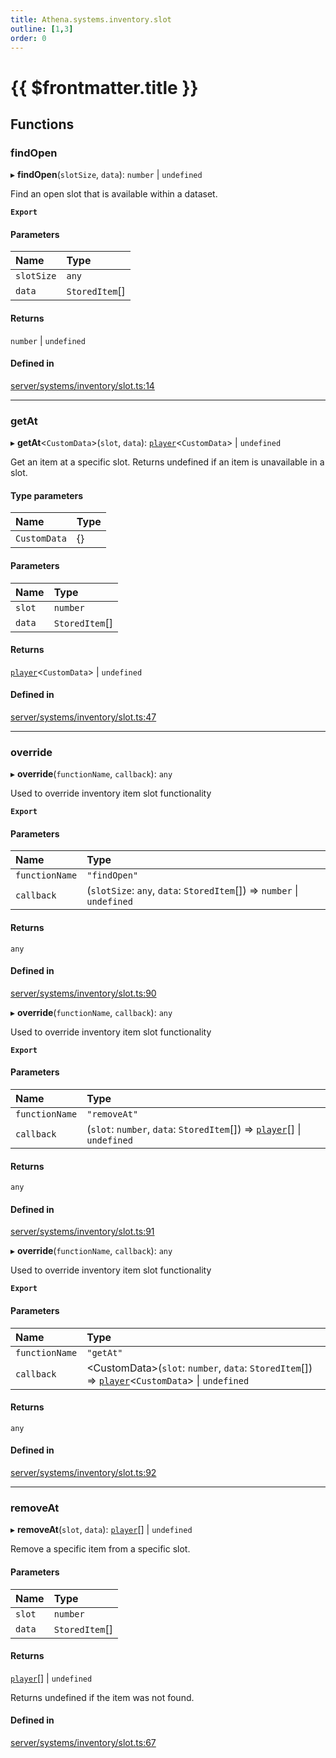 ```yaml
---
title: Athena.systems.inventory.slot
outline: [1,3]
order: 0
---
```


# {{ $frontmatter.title }}


## Functions

### findOpen

▸ **findOpen**(`slotSize`, `data`): `number` \| `undefined`

Find an open slot that is available within a dataset.

**`Export`**

#### Parameters

| Name | Type |
| :------ | :------ |
| `slotSize` | `any` |
| `data` | `StoredItem`[] |

#### Returns

`number` \| `undefined`

#### Defined in

[server/systems/inventory/slot.ts:14](https://github.com/Stuyk/altv-athena/blob/552012ca4/src/core/server/systems/inventory/slot.ts#L14)

___

### getAt

▸ **getAt**<`CustomData`\>(`slot`, `data`): [`player`](server_config.md#player)<`CustomData`\> \| `undefined`

Get an item at a specific slot.
Returns undefined if an item is unavailable in a slot.

#### Type parameters

| Name | Type |
| :------ | :------ |
| `CustomData` | {} |

#### Parameters

| Name | Type |
| :------ | :------ |
| `slot` | `number` |
| `data` | `StoredItem`[] |

#### Returns

[`player`](server_config.md#player)<`CustomData`\> \| `undefined`

#### Defined in

[server/systems/inventory/slot.ts:47](https://github.com/Stuyk/altv-athena/blob/552012ca4/src/core/server/systems/inventory/slot.ts#L47)

___

### override

▸ **override**(`functionName`, `callback`): `any`

Used to override inventory item slot functionality

**`Export`**

#### Parameters

| Name | Type |
| :------ | :------ |
| `functionName` | ``"findOpen"`` |
| `callback` | (`slotSize`: `any`, `data`: `StoredItem`[]) => `number` \| `undefined` |

#### Returns

`any`

#### Defined in

[server/systems/inventory/slot.ts:90](https://github.com/Stuyk/altv-athena/blob/552012ca4/src/core/server/systems/inventory/slot.ts#L90)

▸ **override**(`functionName`, `callback`): `any`

Used to override inventory item slot functionality

**`Export`**

#### Parameters

| Name | Type |
| :------ | :------ |
| `functionName` | ``"removeAt"`` |
| `callback` | (`slot`: `number`, `data`: `StoredItem`[]) => [`player`](server_config.md#player)[] \| `undefined` |

#### Returns

`any`

#### Defined in

[server/systems/inventory/slot.ts:91](https://github.com/Stuyk/altv-athena/blob/552012ca4/src/core/server/systems/inventory/slot.ts#L91)

▸ **override**(`functionName`, `callback`): `any`

Used to override inventory item slot functionality

**`Export`**

#### Parameters

| Name | Type |
| :------ | :------ |
| `functionName` | ``"getAt"`` |
| `callback` | <CustomData\>(`slot`: `number`, `data`: `StoredItem`[]) => [`player`](server_config.md#player)<`CustomData`\> \| `undefined` |

#### Returns

`any`

#### Defined in

[server/systems/inventory/slot.ts:92](https://github.com/Stuyk/altv-athena/blob/552012ca4/src/core/server/systems/inventory/slot.ts#L92)

___

### removeAt

▸ **removeAt**(`slot`, `data`): [`player`](server_config.md#player)[] \| `undefined`

Remove a specific item from a specific slot.

#### Parameters

| Name | Type |
| :------ | :------ |
| `slot` | `number` |
| `data` | `StoredItem`[] |

#### Returns

[`player`](server_config.md#player)[] \| `undefined`

Returns undefined if the item was not found.

#### Defined in

[server/systems/inventory/slot.ts:67](https://github.com/Stuyk/altv-athena/blob/552012ca4/src/core/server/systems/inventory/slot.ts#L67)
